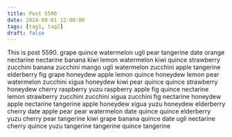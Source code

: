 ```yaml
---
title: Post 5590
date: 2024-09-01 12:00:00
tags: [tag1, tag2]
draft: false
---
```

This is post 5590.
grape
quince
watermelon
ugli
pear
tangerine
date
orange
nectarine
nectarine
banana
kiwi
lemon
watermelon
kiwi
quince
strawberry
zucchini
banana
zucchini
mango
ugli
watermelon
zucchini
apple
tangerine
elderberry
fig
grape
honeydew
apple
lemon
quince
honeydew
lemon
pear
watermelon
zucchini
xigua
honeydew
kiwi
pear
quince
quince
strawberry
honeydew
cherry
raspberry
yuzu
raspberry
apple
fig
quince
nectarine
lemon
strawberry
zucchini
zucchini
xigua
zucchini
fig
nectarine
honeydew
apple
nectarine
tangerine
apple
honeydew
xigua
yuzu
honeydew
elderberry
cherry
date
apple
pear
pear
watermelon
date
quince
quince
elderberry
yuzu
cherry
pear
tangerine
kiwi
grape
banana
quince
date
ugli
nectarine
cherry
quince
yuzu
tangerine
tangerine
quince
tangerine
